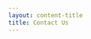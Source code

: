 ```yaml
---
layout: content-title
title: Contact Us
---
```


<div class="content-webpage" data-url="https://docs.google.com/forms/d/e/1FAIpQLSfnlIvS5IdSszb_mRDwwjkCpfZ1cCUnavCwTSvlMirMU9nUEQ/viewform?embedded=true" data-height="1000px"></div>


